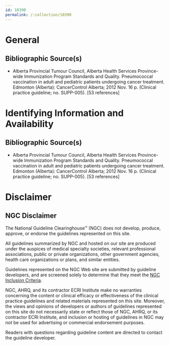 ```yaml
---
id: 10390
permalink: /:collection/10390
---
```


# General

## Bibliographic Source(s)

- Alberta Provincial Tumour Council, Alberta Health Services Province-wide Immunization Program Standards and Quality. Pneumococcal vaccination in adult and pediatric patients undergoing cancer treatment. Edmonton (Alberta): CancerControl Alberta; 2012 Nov. 16 p. (Clinical practice guideline; no. SUPP-005). [53 references]

# Identifying Information and Availability

## Bibliographic Source(s)

- Alberta Provincial Tumour Council, Alberta Health Services Province-wide Immunization Program Standards and Quality. Pneumococcal vaccination in adult and pediatric patients undergoing cancer treatment. Edmonton (Alberta): CancerControl Alberta; 2012 Nov. 16 p. (Clinical practice guideline; no. SUPP-005). [53 references]

# Disclaimer

## NGC Disclaimer

The National Guideline Clearinghouse™ (NGC) does not develop, produce, approve, or endorse the guidelines represented on this site.

All guidelines summarized by NGC and hosted on our site are produced under the auspices of medical specialty societies, relevant professional associations, public or private organizations, other government agencies, health care organizations or plans, and similar entities.

Guidelines represented on the NGC Web site are submitted by guideline developers, and are screened solely to determine that they meet the [NGC Inclusion Criteria](/help-and-about/summaries/inclusion-criteria).

NGC, AHRQ, and its contractor ECRI Institute make no warranties concerning the content or clinical efficacy or effectiveness of the clinical practice guidelines and related materials represented on this site. Moreover, the views and opinions of developers or authors of guidelines represented on this site do not necessarily state or reflect those of NGC, AHRQ, or its contractor ECRI Institute, and inclusion or hosting of guidelines in NGC may not be used for advertising or commercial endorsement purposes.

Readers with questions regarding guideline content are directed to contact the guideline developer.

